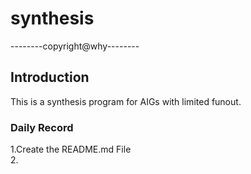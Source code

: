 # synthesis
--------copyright@why--------

## Introduction
This is a synthesis program for AIGs with limited funout.

### Daily Record
1.Create the README.md File  
2.

